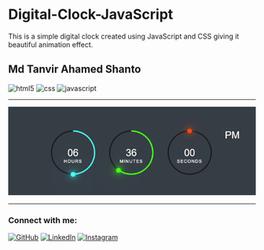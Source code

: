 # Digital-Clock-JavaScript

This is a simple digital clock created using JavaScript and CSS giving it beautiful animation effect.

## Md Tanvir Ahamed Shanto
<p>
<img src="https://img.shields.io/badge/HTML5-E34F26?style=for-the-badge&logo=html5&logoColor=white" alt="html5" />
<img src="https://img.shields.io/badge/CSS3-1572B6?style=for-the-badge&logo=css3&logoColor=white" alt="css" />
<img src="https://img.shields.io/badge/JavaScript-F7DF1E?style=for-the-badge&logo=javascript&logoColor=black" alt="javascript" />
</p>

<hr>
<div align="center">
    <img src="https://github.com/mdtanvirahamedshanto/Digital-Clock-In-Website/blob/main/images/Digital_Clock.gif" alt="clock gif" />
</div>
<hr>

### Connect with me:
[![GitHub](https://img.shields.io/badge/github-%23121011.svg?style=for-the-badge&logo=github&logoColor=white)](https://github.com/mdtanvirahamedshanto/)
[![LinkedIn](https://img.shields.io/badge/linkedin-%230077B5.svg?style=for-the-badge&logo=linkedin&logoColor=white)](https://www.linkedin.com/mdtanvirahamedshanto/)
[![Instagram](https://img.shields.io/badge/instagram-%23E4405F.svg?style=for-the-badge&logo=Instagram&logoColor=white)](https://www.instagram.com/mdtanvirahamedshanto/)
